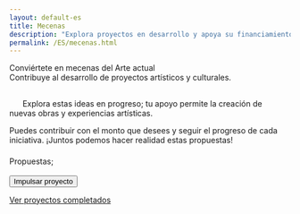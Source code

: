 ```yaml
---
layout: default-es
title: Mecenas
description: "Explora proyectos en desarrollo y apoya su financiamiento."
permalink: /ES/mecenas.html
---
```


<div class="titulo">Conviértete en mecenas del Arte actual</div>

<div class="subtitulo">Contribuye al desarrollo de proyectos artísticos y culturales.</div>

<!-- Párrafo 1 -->
<p class="parrafo" style="margin-top: 6%;">
  &nbsp;&nbsp;&nbsp;&nbsp;&nbsp;&nbsp;Explora estas ideas en progreso; tu apoyo permite la creación de nuevas obras y experiencias artísticas.
  
</p>

<!-- Párrafo 2 -->
<p class="parrafo">
 Puedes contribuir con el monto que desees y seguir el progreso de cada iniciativa. ¡Juntos podemos hacer realidad estas propuestas!
</p>

<div class="subtitulo" style="margin-top: 4%;">Propuestas;</div>
<br>



<form action="https://www.paypal.com/ncp/payment/GX4V3R9TEHJ5G" method="post" target="_blank" >
  <input class="pp-GX4V3R9TEHJ5G" type="submit" value="Impulsar proyecto" />
</form>

<a href="proyectos-completados.html" class="enlace">Ver proyectos completados</a>
<br><br>



